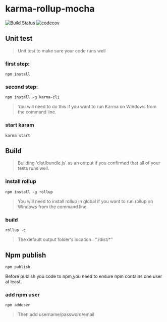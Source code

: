 # karma-rollup-mocha #
[![Build Status](https://travis-ci.org/axmand/karma-rollup-mocha.svg?branch=master)](https://travis-ci.org/axmand/karma-rollup-mocha)
[![codecov](https://codecov.io/gh/axmand/karma-rollup-mocha/branch/master/graph/badge.svg)](https://codecov.io/gh/axmand/karma-rollup-mocha)

##  Unit test  ##
>Unit test to make sure your code runs well
### first step: ###
```
npm install
```
### second step: ###
```
npm install -g karma-cli
```
>You will need to do this if you want to run Karma on Windows from the command line.

### start karam ###
```
karma start
```
##  Build  ##
>Building 'dist/bundle.js' as an output if you confirmed that all of your tests runs well.
### install rollup ###
```
npm install -g rollup 
```
>You will need to install rollup in global if you want to run rollup on Windows from the command line.
### build ###
```
rollup -c
```
>The default output folder's location : "./dist/*"
##  Npm publish  ##
```
npm publish
```
Before publish you code to npm,you need to ensure npm contains one user at least.
### add npm user ###
```
npm adduser
```
>Then add username/password/email

